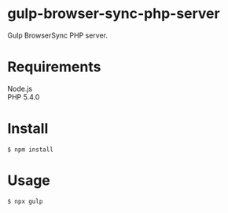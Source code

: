 # gulp-browser-sync-php-server
Gulp BrowserSync PHP server.

# Requirements
Node.js  
PHP 5.4.0

# Install
```
$ npm install
```

# Usage
```
$ npx gulp
```
